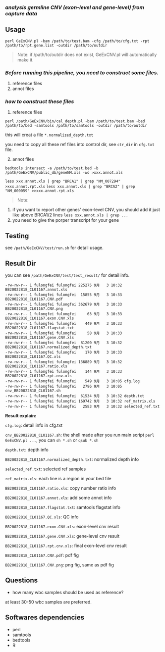### *analysis germline CNV (exon-level and gene-level) from capture data*


## Usage
`perl GeExCNV.pl -bam /path/to/test.bam -cfg /path/to/cfg.txt -rpt /path/to/rpt.gene.list -outdir /path/to/outdir`

>Note: if /path/to/outdir does not exist, GeExCNV.pl will automatically make it.


### *Before running this pipeline, you need to construct some files.*

1. reference files
2. annot files

### *how to construct these files*

1) reference files

`perl /path/GeExCNV/bin/cal_depth.pl -bam /path/to/test.bam -bed /path/to/bed -samtools /path/to/samtools -outdir /path/to/outdir`

this will creat a file `*.normalized_depth.txt`

you need to copy all these ref files into control dir, see `ctr_dir` in `cfg.txt` file.

2) annot files

`bedtools intersect -a /path/to/test.bed -b /path/GeExCNV/public_db/geneNM.xls -wo >xxx.annot.xls`

`less xxx.annot.xls | grep "BRCA1" | grep "NM_007294" >xxx.annot.rpt.xls`
`less xxx.annot.xls | grep "BRCA2" | grep "NM_000059" >>xxx.annot.rpt.xls`

> Note: 	
>	
1. if you want to report other genes' exon-level CNV, you should add it just like above BRCA1/2 lines `less xxx.annot.xls | grep ...`
2. you need to give the porper transcript for your gene


## Testing
see `/path/GeExCNV/test/run.sh` for detail usage.


## Result Dir
you can see `/path/GeExCNV/test/test_result/` for detail info.

```
-rw-rw-r-- 1 fulongfei fulongfei 225275 9月   3 10:32 BB20022818_CL01167.annot.xls
-rw-rw-r-- 1 fulongfei fulongfei  15855 9月   3 10:33 BB20022818_CL01167.CNV.pdf
-rw-rw-r-- 1 fulongfei fulongfei 362679 9月   3 10:33 BB20022818_CL01167.CNV.png
-rw-rw-r-- 1 fulongfei fulongfei     63 9月   3 10:33 BB20022818_CL01167.exon.CNV.xls
-rw-rw-r-- 1 fulongfei fulongfei    449 9月   3 10:33 BB20022818_CL01167.flagstat.txt
-rw-rw-r-- 1 fulongfei fulongfei     58 9月   3 10:33 BB20022818_CL01167.gene.CNV.xls
-rw-rw-r-- 1 fulongfei fulongfei  81200 9月   3 10:32 BB20022818_CL01167.normalized_depth.txt
-rw-rw-r-- 1 fulongfei fulongfei    170 9月   3 10:33 BB20022818_CL01167.QC.xls
-rw-rw-r-- 1 fulongfei fulongfei 136889 9月   3 10:32 BB20022818_CL01167.ratio.xls
-rw-rw-r-- 1 fulongfei fulongfei    144 9月   3 10:33 BB20022818_CL01167.rpt.cnv.xls
-rw-rw-r-- 1 fulongfei fulongfei    549 9月   3 10:05 cfg.log
-rw-rw-r-- 1 fulongfei fulongfei   2796 9月   3 10:05 cnv_BB20022818_CL01167.sh
-rw-rw-r-- 1 fulongfei fulongfei  61534 9月   3 10:32 depth.txt
-rw-rw-r-- 1 fulongfei fulongfei 169742 9月   3 10:32 ref_matrix.xls
-rw-rw-r-- 1 fulongfei fulongfei   2583 9月   3 10:32 selected_ref.txt
```

**Result explain:**

`cfg.log`: detail info in cfg.txt

`cnv_BB20022818_CL01167.sh`: the shell made after you run main script `perl GeExCNV.pl ...`, you can `sh *.sh` or `qsub *.sh`

`depth.txt`: depth info

`BB20022818_CL01167.normalized_depth.txt`: normalized depth info

`selected_ref.txt`: selected ref samples

`ref_matrix.xls`: each line is a region in your bed file

`BB20022818_CL01167.ratio.xls`: copy number ratio info

`BB20022818_CL01167.annot.xls`: add some annot info

`BB20022818_CL01167.flagstat.txt`: samtools flagstat info

`BB20022818_CL01167.QC.xls`: QC info

`BB20022818_CL01167.exon.CNV.xls`: exon-level cnv result

`BB20022818_CL01167.gene.CNV.xls`: gene-level cnv result

`BB20022818_CL01167.rpt.cnv.xls`: final exon-level cnv result

`BB20022818_CL01167.CNV.pdf`: pdf fig

`BB20022818_CL01167.CNV.png`: png fig, same as pdf fig


## Questions

* how many wbc samples should be used as reference?

 at least 30-50 wbc samples are preferred.


## Softwares dependencies
* perl
* samtools
* bedtools
* R


